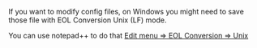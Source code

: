 If you want to modify config files, on Windows you might need to save those file with EOL Conversion Unix (LF) mode. 

You can use notepad++ to do that [Edit menu => EOL Conversion => Unix](https://github.com/minhhungit/mongodb-cluster-docker-compose/tree/master/assets/EOL-unix-mode.png)
